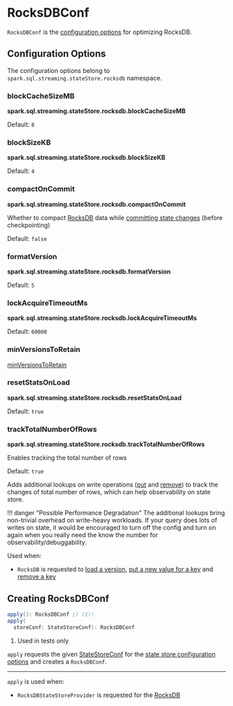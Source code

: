 # RocksDBConf

`RocksDBConf` is the [configuration options](#configuration-options) for optimizing RocksDB.

## Configuration Options

The configuration options belong to `spark.sql.streaming.stateStore.rocksdb` namespace.

### <span id="blockCacheSizeMB"><span id="BLOCK_CACHE_SIZE_MB_CONF"><span id="spark.sql.streaming.stateStore.rocksdb.blockCacheSizeMB"> blockCacheSizeMB

**spark.sql.streaming.stateStore.rocksdb.blockCacheSizeMB**

Default: `8`

### <span id="blockSizeKB"><span id="BLOCK_SIZE_KB_CONF"><span id="spark.sql.streaming.stateStore.rocksdb.blockSizeKB"> blockSizeKB

**spark.sql.streaming.stateStore.rocksdb.blockSizeKB**

Default: `4`

### <span id="compactOnCommit"><span id="COMPACT_ON_COMMIT_CONF"><span id="spark.sql.streaming.stateStore.rocksdb.compactOnCommit"> compactOnCommit

**spark.sql.streaming.stateStore.rocksdb.compactOnCommit**

Whether to compact [RocksDB](RocksDB.md) data while [committing state changes](RocksDB.md#commit) (before checkpointing)

Default: `false`

### <span id="formatVersion"><span id="FORMAT_VERSION"><span id="spark.sql.streaming.stateStore.rocksdb.formatVersion"> formatVersion

**spark.sql.streaming.stateStore.rocksdb.formatVersion**

Default: `5`

### <span id="lockAcquireTimeoutMs"><span id="LOCK_ACQUIRE_TIMEOUT_MS_CONF"><span id="spark.sql.streaming.stateStore.rocksdb.lockAcquireTimeoutMs"> lockAcquireTimeoutMs

**spark.sql.streaming.stateStore.rocksdb.lockAcquireTimeoutMs**

Default: `60000`

### <span id="minVersionsToRetain"> minVersionsToRetain

[minVersionsToRetain](../stateful-stream-processing/StateStoreConf.md#minVersionsToRetain)

### <span id="resetStatsOnLoad"><span id="RESET_STATS_ON_LOAD"><span id="spark.sql.streaming.stateStore.rocksdb.resetStatsOnLoad"> resetStatsOnLoad

**spark.sql.streaming.stateStore.rocksdb.resetStatsOnLoad**

Default: `true`

### <span id="trackTotalNumberOfRows"><span id="TRACK_TOTAL_NUMBER_OF_ROWS"><span id="spark.sql.streaming.stateStore.rocksdb.trackTotalNumberOfRows"> trackTotalNumberOfRows

**spark.sql.streaming.stateStore.rocksdb.trackTotalNumberOfRows**

Enables tracking the total number of rows

Default: `true`

Adds additional lookups on write operations ([put](RocksDB.md#put) and [remove](RocksDB.md#remove)) to track the changes of total number of rows, which can help observability on state store.

!!! danger "Possible Performance Degradation"
    The additional lookups bring non-trivial overhead on write-heavy workloads. If your query does lots of writes on state, it would be encouraged to turn off the config and turn on again when you really need the know the number for observability/debuggability.

Used when:

* `RocksDB` is requested to [load a version](RocksDB.md#load), [put a new value for a key](RocksDB.md#put) and [remove a key](RocksDB.md#remove)

## <span id="apply"> Creating RocksDBConf

```scala
apply(): RocksDBConf // (1)!
apply(
  storeConf: StateStoreConf): RocksDBConf
```

1. Used in tests only

`apply` requests the given [StateStoreConf](../stateful-stream-processing/StateStoreConf.md) for the [state store configuration options](../stateful-stream-processing/StateStoreConf.md#confs) and creates a `RocksDBConf`.

---

`apply` is used when:

* `RocksDBStateStoreProvider` is requested for the [RocksDB](RocksDBStateStoreProvider.md#rocksDB)
